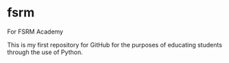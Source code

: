# fsrm
For FSRM Academy

This is my first repository for GitHub for the purposes of educating students through the use of Python.
